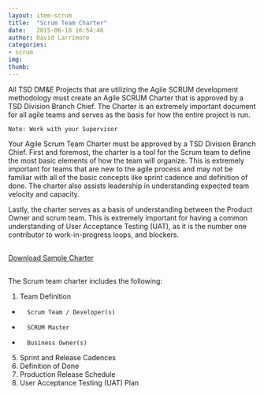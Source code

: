```yaml
---
layout: item-scrum
title:  "Scrum Team Charter"
date:   2015-06-18 16:54:46
author: David Larrimore
categories:
- scrum
img: 
thumb: 
---
```


All TSD DM&E Projects that are utilizing the Agile SCRUM development methodology must create an Agile SCRUM Charter that is approved by a TSD Division Branch Chief. The Charter is an extremely important document for all agile teams and serves as the basis for how the entire project is run.

    Note: Work with your Supervisor

Your Agile Scrum Team Charter must be approved by a TSD Division Branch Chief.
First and foremost, the charter is a tool for the Scrum team to define the most basic elements of how the team will organize. This is extremely important for teams that are new to the agile process and may not be familiar with all of the basic concepts like sprint cadence and definition of done. 
The charter also assists leadership in understanding expected team velocity and capacity. 

Lastly, the charter serves as a basis of understanding between the Product Owner and scrum team. This is extremely important for having a common understanding of User Acceptance Testing (UAT), as it is the number one contributor to work-in-progress loops, and blockers.

<div class="text-center" style="margin-top:30px;margin-bottom:30px;">
<a class="btn btn-lg btn-primary" href="{{ post.url | prepend: site.baseurl }}/assets/files/scrum/TSD-Agile-Scrum-Charter.docx" role="button">Download Sample Charter</a>
</div>


The Scrum team charter includes the following:


1. Team Definition
*       Scrum Team / Developer(s)
*       SCRUM Master
*       Business Owner(s)
5. Sprint and Release Cadences
6. Definition of Done
7. Production Release Schedule
8. User Acceptance Testing (UAT) Plan


